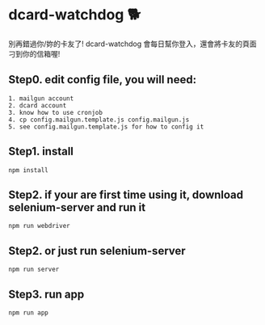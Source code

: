 # dcard-watchdog :dog2:
別再錯過你/妳的卡友了!
dcard-watchdog 會每日幫你登入，還會將卡友的頁面刁到你的信箱喔! 

## Step0.   edit config file, you will need:

    1. mailgun account
    2. dcard account
    3. know how to use cronjob
    4. cp config.mailgun.template.js config.mailgun.js
    5. see config.mailgun.template.js for how to config it

## Step1.   install

    npm install

## Step2.   if your are first time using it, download selenium-server and run it
 
    npm run webdriver
        
## Step2.   or just run selenium-server
        
    npm run server        

## Step3.   run app

    npm run app